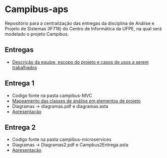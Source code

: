 # Campibus-aps

Repositório para a centralização das entregas da disciplina de Análise e Projeto de Sistemas (IF718) do Centro de Informática da UFPE, na qual será modelado o projeto Campibus.
  
  ## Entregas
- [Descrição da equipe, escopo do projeto e casos de usos a serem trabalhados](https://docs.google.com/document/d/1uvvZcl6wZzgKSnyhEzfLqyjKOCdne4uaqb3NjIvZBzs/edit?usp=sharing)


 ## Entrega 1

- Codigo fonte na pasta campibus-MVC
- [Mapeamento das classes de análise em elementos de projeto](https://docs.google.com/document/d/1YFx4OF_7mSS2vJn6w-XneY0ZgR3BsIZsw1oaonU-iTE/edit)
- Diagramas -> diagramas.pdf e diagramas.asta
- [Apresentação](https://docs.google.com/presentation/d/1Kw7JvGqaD21jNwKrlw5eC4H5DI48SI8OW2QqtI4Yi8Q/edit)

 ## Entrega 2

- Codigo fonte na pasta campibus-microservices
- Diagramas -> Diagramas2.pdf e Campbus2Entrega.asta
- [Apresentação](https://docs.google.com/presentation/d/15fS5zwLvEmA4oPwakEQgbxny0TEz9V94Qbav3dj4YN0/edit?usp=sharing)

